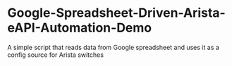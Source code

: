 # Google-Spreadsheet-Driven-Arista-eAPI-Automation-Demo
A simple script that reads data from Google spreadsheet and uses it as a config source for Arista switches

